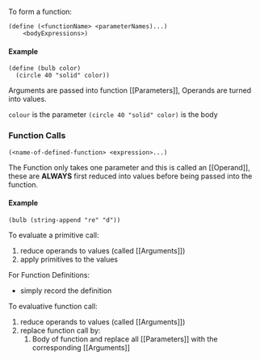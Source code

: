 To form a function:

```rkt
(define (<functionName> <parameterNames)...)
	<bodyExpressions>)
```


#### Example

```rkt
(define (bulb color)
  (circle 40 "solid" color)) 
```

Arguments are passed into function [[Parameters]], Operands are turned into values.

`colour` is the parameter `(circle 40 "solid" color)` is the body

### Function Calls

```rkt
(<name-of-defined-function> <expression>...)
```
The Function only takes one parameter and this is called an [[Operand]], these are **ALWAYS** first reduced into values before being passed into the function.
#### Example

```rkt
(bulb (string-append "re" "d"))
```

To evaluate a primitive call:
1) reduce operands to values (called [[Arguments]])
2) apply primitives to the values

For Function Definitions:
- simply record the definition

To evaluative function call:
1) reduce operands to values (called [[Arguments]])
2) replace function call by:
	1) Body of function and replace all [[Parameters]] with the corresponding [[Arguments]]